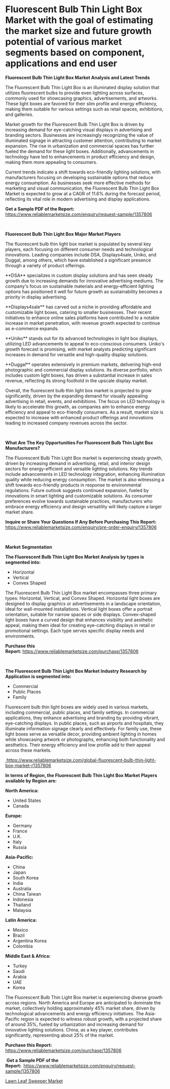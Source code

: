 <p><h1>Fluorescent Bulb Thin Light Box Market with the goal of estimating the market size and future growth potential of various market segments based on component, applications and end user</h1></p><p><strong>Fluorescent Bulb Thin Light Box Market Analysis and Latest Trends</strong></p>
<p><p>The Fluorescent Bulb Thin Light Box is an illuminated display solution that utilizes fluorescent bulbs to provide even lighting across surfaces, commonly used for showcasing graphics, advertisements, and artworks. These light boxes are favored for their slim profile and energy efficiency, making them suitable for various settings such as retail spaces, exhibitions, and galleries.</p><p>Market growth for the Fluorescent Bulb Thin Light Box is driven by increasing demand for eye-catching visual displays in advertising and branding sectors. Businesses are increasingly recognizing the value of illuminated signage in attracting customer attention, contributing to market expansion. The rise in urbanization and commercial spaces has further fueled the demand for these light boxes. Additionally, advancements in technology have led to enhancements in product efficiency and design, making them more appealing to consumers.</p><p>Current trends indicate a shift towards eco-friendly lighting solutions, with manufacturers focusing on developing sustainable options that reduce energy consumption. As businesses seek more effective methods for marketing and visual communication, the Fluorescent Bulb Thin Light Box Market is expected to grow at a CAGR of 11.6% during the forecast period, reflecting its vital role in modern advertising and display applications.</p></p>
<p><strong>Get a Sample PDF of the Report:&nbsp;</strong> <a href="https://www.reliablemarketsize.com/enquiry/request-sample/1357806?utm_campaign=2640&utm_medium=2&utm_source=Github&utm_content=ia&utm_term=11042025&utm_id=fluorescent-bulb-thin-light-box">https://www.reliablemarketsize.com/enquiry/request-sample/1357806</a></p>
<p>&nbsp;</p>
<p><strong>Fluorescent Bulb Thin Light Box Major Market Players</strong></p>
<p><p>The fluorescent bulb thin light box market is populated by several key players, each focusing on different consumer needs and technological innovations. Leading companies include DSA, Displays4sale, Uniko, and Duggal, among others, which have established a significant presence through a variety of product offerings.</p><p>**DSA** specializes in custom display solutions and has seen steady growth due to increasing demands for innovative advertising mediums. The company's focus on sustainable materials and energy-efficient lighting options has positioned it well for future growth as sustainability becomes a priority in display advertising.</p><p>**Displays4sale** has carved out a niche in providing affordable and customizable light boxes, catering to smaller businesses. Their recent initiatives to enhance online sales platforms have contributed to a notable increase in market penetration, with revenue growth expected to continue as e-commerce expands.</p><p>**Uniko** stands out for its advanced technologies in light box displays, utilizing LED advancements to appeal to eco-conscious consumers. Uniko's growth forecast is promising, with market analysts predicting significant increases in demand for versatile and high-quality display solutions.</p><p>**Duggal** operates extensively in premium markets, delivering high-end photographic and commercial display solutions. Its diverse portfolio, which includes custom light boxes, has driven a substantial increase in sales revenue, reflecting its strong foothold in the upscale display market. </p><p>Overall, the fluorescent bulb thin light box market is projected to grow significantly, driven by the expanding demand for visually appealing advertising in retail, events, and exhibitions. The focus on LED technology is likely to accelerate this growth, as companies aim to enhance energy efficiency and appeal to eco-friendly consumers. As a result, market size is expected to increase with enhanced product offerings and innovations leading to increased company revenues across the sector.</p></p>
<p>&nbsp;</p>
<p><strong>What Are The Key Opportunities For Fluorescent Bulb Thin Light Box Manufacturers?</strong></p>
<p><p>The Fluorescent Bulb Thin Light Box market is experiencing steady growth, driven by increasing demand in advertising, retail, and interior design sectors for energy-efficient and versatile lighting solutions. Key trends include advancements in LED technology integration, enhancing illumination quality while reducing energy consumption. The market is also witnessing a shift towards eco-friendly products in response to environmental regulations. Future outlook suggests continued expansion, fueled by innovations in smart lighting and customizable solutions. As consumer preferences evolve towards sustainable practices, manufacturers who embrace energy efficiency and design versatility will likely capture a larger market share.</p></p>
<p><strong>Inquire or Share Your Questions If Any Before Purchasing This Report:</strong> <a href="https://www.reliablemarketsize.com/enquiry/pre-order-enquiry/1357806?utm_campaign=2640&utm_medium=2&utm_source=Github&utm_content=ia&utm_term=11042025&utm_id=fluorescent-bulb-thin-light-box">https://www.reliablemarketsize.com/enquiry/pre-order-enquiry/1357806</a></p>
<p>&nbsp;</p>
<p><strong>Market Segmentation</strong></p>
<p><strong>The Fluorescent Bulb Thin Light Box Market Analysis by types is segmented into:</strong></p>
<p><ul><li>Horizontal</li><li>Vertical</li><li>Convex Shaped</li></ul></p>
<p><p>The Fluorescent Bulb Thin Light Box market encompasses three primary types: Horizontal, Vertical, and Convex Shaped. Horizontal light boxes are designed to display graphics or advertisements in a landscape orientation, ideal for wall-mounted installations. Vertical light boxes offer a portrait orientation, suitable for narrow spaces or side displays. Convex-shaped light boxes have a curved design that enhances visibility and aesthetic appeal, making them ideal for creating eye-catching displays in retail or promotional settings. Each type serves specific display needs and environments.</p></p>
<p><strong>Purchase this Report:&nbsp;</strong><a href="https://www.reliablemarketsize.com/purchase/1357806?utm_campaign=2640&utm_medium=2&utm_source=Github&utm_content=ia&utm_term=11042025&utm_id=fluorescent-bulb-thin-light-box">https://www.reliablemarketsize.com/purchase/1357806</a></p>
<p>&nbsp;</p>
<p><strong>The Fluorescent Bulb Thin Light Box Market Industry Research by Application is segmented into:</strong></p>
<p><ul><li>Commercial</li><li>Public Places</li><li>Family</li></ul></p>
<p><p>Fluorescent bulb thin light boxes are widely used in various markets, including commercial, public places, and family settings. In commercial applications, they enhance advertising and branding by providing vibrant, eye-catching displays. In public places, such as airports and hospitals, they illuminate information signage clearly and effectively. For family use, these light boxes serve as versatile decor, providing ambient lighting in homes while showcasing artwork or photographs, enhancing both functionality and aesthetics. Their energy efficiency and low profile add to their appeal across these markets.</p></p>
<p><a href="https://www.reliablemarketsize.com/global-fluorescent-bulb-thin-light-box-market-r1357806?utm_campaign=2640&utm_medium=2&utm_source=Github&utm_content=ia&utm_term=11042025&utm_id=fluorescent-bulb-thin-light-box">&nbsp;https://www.reliablemarketsize.com/global-fluorescent-bulb-thin-light-box-market-r1357806</a></p>
<p><strong>In terms of Region, the Fluorescent Bulb Thin Light Box Market Players available by Region are:</strong></p>
<p>
    <p> <strong> North America: </strong>
        <ul>
            <li>United States</li>
            <li>Canada</li>
        </ul>
        </p> 
    <p> <strong> Europe: </strong>
        <ul>
            <li>Germany</li>
            <li>France</li>
            <li>U.K.</li>
            <li>Italy</li>
            <li>Russia</li>
        </ul>
        </p> 
    <p> <strong> Asia-Pacific: </strong>
        <ul>
            <li>China</li>
            <li>Japan</li>
            <li>South Korea</li>
            <li>India</li>
            <li>Australia</li>
            <li>China Taiwan</li>
            <li>Indonesia</li>
            <li>Thailand</li>
            <li>Malaysia</li>
        </ul>
        </p> 
    <p> <strong> Latin America: </strong>
        <ul>
            <li>Mexico</li>
            <li>Brazil</li>
            <li>Argentina Korea</li>
            <li>Colombia</li>
        </ul>
        </p> 
    <p> <strong> Middle East & Africa: </strong>
        <ul>
            <li>Turkey</li>
            <li>Saudi</li>
            <li>Arabia</li>
            <li>UAE</li>
            <li>Korea</li>
        </ul>
    </p>
    </p>
<p><p>The Fluorescent Bulb Thin Light Box market is experiencing diverse growth across regions. North America and Europe are anticipated to dominate the market, collectively holding approximately 45% market share, driven by technological advancements and energy efficiency initiatives. The Asia-Pacific region is expected to witness robust growth, with a projected share of around 35%, fueled by urbanization and increasing demand for innovative lighting solutions. China, as a key player, contributes significantly, representing about 25% of the market.</p></p>
<p><strong>Purchase this Report: </strong><a href="https://www.reliablemarketsize.com/purchase/1357806?utm_campaign=2640&utm_medium=2&utm_source=Github&utm_content=ia&utm_term=11042025&utm_id=fluorescent-bulb-thin-light-box">https://www.reliablemarketsize.com/purchase/1357806</a></p>
<p>&nbsp;<strong>Get a Sample PDF of the Report:&nbsp;&nbsp;</strong><a href="https://www.reliablemarketsize.com/enquiry/request-sample/1357806?utm_campaign=2640&utm_medium=2&utm_source=Github&utm_content=ia&utm_term=11042025&utm_id=fluorescent-bulb-thin-light-box">https://www.reliablemarketsize.com/enquiry/request-sample/1357806</a></p>
<p><strong></strong></p>
<p><p><a href="https://github.com/angelajermaine/Market-Research-Report-List-6/blob/main/lawn-leaf-sweeper-market.md?utm_campaign=2640&utm_medium=2&utm_source=Github&utm_content=ia&utm_term=11042025&utm_id=fluorescent-bulb-thin-light-box">Lawn Leaf Sweeper Market</a></p></p>